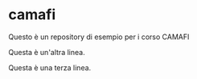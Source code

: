 # camafi
Questo è un repository di esempio per i corso CAMAFI

Questa è un'altra linea.

Questa è una terza linea.
